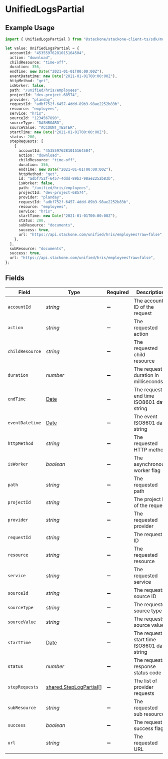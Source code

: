# UnifiedLogsPartial

## Example Usage

```typescript
import { UnifiedLogsPartial } from "@stackone/stackone-client-ts/sdk/models/shared";

let value: UnifiedLogsPartial = {
  accountId: "45355976281015164504",
  action: "download",
  childResource: "time-off",
  duration: 356,
  endTime: new Date("2021-01-01T00:00:00Z"),
  eventDatetime: new Date("2021-01-01T00:00:00Z"),
  httpMethod: "get",
  isWorker: false,
  path: "/unified/hris/employees",
  projectId: "dev-project-68574",
  provider: "planday",
  requestId: "adbf752f-6457-4ddd-89b3-98ae2252b83b",
  resource: "employees",
  service: "hris",
  sourceId: "1234567890",
  sourceType: "DASHBOARD",
  sourceValue: "ACCOUNT_TESTER",
  startTime: new Date("2021-01-01T00:00:00Z"),
  status: 200,
  stepRequests: [
    {
      accountId: "45355976281015164504",
      action: "download",
      childResource: "time-off",
      duration: 356,
      endTime: new Date("2021-01-01T00:00:00Z"),
      httpMethod: "get",
      id: "adbf752f-6457-4ddd-89b3-98ae2252b83b",
      isWorker: false,
      path: "/unified/hris/employees",
      projectId: "dev-project-68574",
      provider: "planday",
      requestId: "adbf752f-6457-4ddd-89b3-98ae2252b83b",
      resource: "employees",
      service: "hris",
      startTime: new Date("2021-01-01T00:00:00Z"),
      status: 200,
      subResource: "documents",
      success: true,
      url: "https://api.stackone.com/unified/hris/employees?raw=false",
    },
  ],
  subResource: "documents",
  success: true,
  url: "https://api.stackone.com/unified/hris/employees?raw=false",
};
```

## Fields

| Field                                                                                         | Type                                                                                          | Required                                                                                      | Description                                                                                   | Example                                                                                       |
| --------------------------------------------------------------------------------------------- | --------------------------------------------------------------------------------------------- | --------------------------------------------------------------------------------------------- | --------------------------------------------------------------------------------------------- | --------------------------------------------------------------------------------------------- |
| `accountId`                                                                                   | *string*                                                                                      | :heavy_minus_sign:                                                                            | The account ID of the request                                                                 | 45355976281015164504                                                                          |
| `action`                                                                                      | *string*                                                                                      | :heavy_minus_sign:                                                                            | The requested action                                                                          | download                                                                                      |
| `childResource`                                                                               | *string*                                                                                      | :heavy_minus_sign:                                                                            | The requested child resource                                                                  | time-off                                                                                      |
| `duration`                                                                                    | *number*                                                                                      | :heavy_minus_sign:                                                                            | The request duration in milliseconds                                                          | 356                                                                                           |
| `endTime`                                                                                     | [Date](https://developer.mozilla.org/en-US/docs/Web/JavaScript/Reference/Global_Objects/Date) | :heavy_minus_sign:                                                                            | The request end time ISO8601 date string                                                      | 2021-01-01T00:00:00Z                                                                          |
| `eventDatetime`                                                                               | [Date](https://developer.mozilla.org/en-US/docs/Web/JavaScript/Reference/Global_Objects/Date) | :heavy_minus_sign:                                                                            | The event ISO8601 date string                                                                 | 2021-01-01T00:00:00Z                                                                          |
| `httpMethod`                                                                                  | *string*                                                                                      | :heavy_minus_sign:                                                                            | The requested HTTP method                                                                     | get                                                                                           |
| `isWorker`                                                                                    | *boolean*                                                                                     | :heavy_minus_sign:                                                                            | The asynchronous worker flag                                                                  | false                                                                                         |
| `path`                                                                                        | *string*                                                                                      | :heavy_minus_sign:                                                                            | The requested path                                                                            | /unified/hris/employees                                                                       |
| `projectId`                                                                                   | *string*                                                                                      | :heavy_minus_sign:                                                                            | The project ID of the request                                                                 | dev-project-68574                                                                             |
| `provider`                                                                                    | *string*                                                                                      | :heavy_minus_sign:                                                                            | The requested provider                                                                        | planday                                                                                       |
| `requestId`                                                                                   | *string*                                                                                      | :heavy_minus_sign:                                                                            | The request ID                                                                                | adbf752f-6457-4ddd-89b3-98ae2252b83b                                                          |
| `resource`                                                                                    | *string*                                                                                      | :heavy_minus_sign:                                                                            | The requested resource                                                                        | employees                                                                                     |
| `service`                                                                                     | *string*                                                                                      | :heavy_minus_sign:                                                                            | The requested service                                                                         | hris                                                                                          |
| `sourceId`                                                                                    | *string*                                                                                      | :heavy_minus_sign:                                                                            | The requests source ID                                                                        | 1234567890                                                                                    |
| `sourceType`                                                                                  | *string*                                                                                      | :heavy_minus_sign:                                                                            | The requests source type                                                                      | DASHBOARD                                                                                     |
| `sourceValue`                                                                                 | *string*                                                                                      | :heavy_minus_sign:                                                                            | The requests source value                                                                     | ACCOUNT_TESTER                                                                                |
| `startTime`                                                                                   | [Date](https://developer.mozilla.org/en-US/docs/Web/JavaScript/Reference/Global_Objects/Date) | :heavy_minus_sign:                                                                            | The request start time ISO8601 date string                                                    | 2021-01-01T00:00:00Z                                                                          |
| `status`                                                                                      | *number*                                                                                      | :heavy_minus_sign:                                                                            | The requests response status code                                                             | 200                                                                                           |
| `stepRequests`                                                                                | [shared.StepLogPartial](../../../sdk/models/shared/steplogpartial.md)[]                       | :heavy_minus_sign:                                                                            | The list of provider requests                                                                 |                                                                                               |
| `subResource`                                                                                 | *string*                                                                                      | :heavy_minus_sign:                                                                            | The requested sub resource                                                                    | documents                                                                                     |
| `success`                                                                                     | *boolean*                                                                                     | :heavy_minus_sign:                                                                            | The request success flag                                                                      | true                                                                                          |
| `url`                                                                                         | *string*                                                                                      | :heavy_minus_sign:                                                                            | The requested URL                                                                             | https://api.stackone.com/unified/hris/employees?raw=false                                     |
